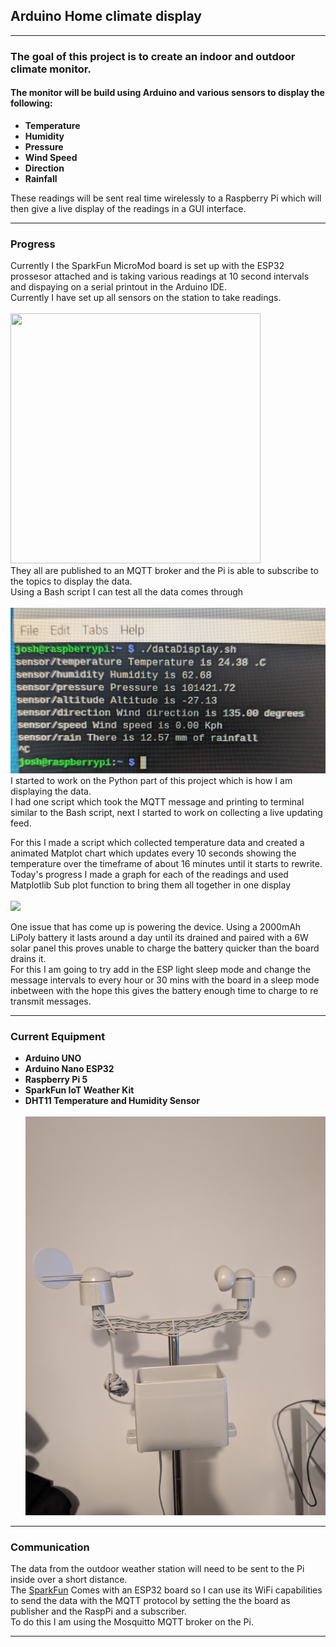 ## Arduino Home climate display

---

### The goal of this project is to create an indoor and outdoor climate monitor.
#### The monitor will be build using Arduino and various sensors to display the following:

- **Temperature**
- **Humidity** 
- **Pressure** 
- **Wind Speed**
- **Direction**
- **Rainfall**


These readings will be sent real time wirelessly to a Raspberry Pi which will then give a live display of the readings in a GUI interface. 

---

### Progress

Currently I the SparkFun MicroMod board is set up with the ESP32 prossesor attached and is taking various readings at 10 second intervals and dispaying on a serial printout in the Arduino IDE. <br>Currently I have set up all sensors on the station to take readings.<br><br><img src="Images/Data_On_Serial.jpg" width="400" height="400"><br> They all are published to an MQTT broker and the Pi is able to subscribe to the topics to display the data.<br>Using a Bash script I can test all the data comes through<br><br><img src="Images/RasPi_Bash_Display.jpg"><br>
I started to work on the Python part of this project which is how I am displaying the data.<br> I had one script which took the MQTT message and printing to terminal similar to the Bash script, next I started to work on collecting a live updating feed. 

For this I made a script which collected temperature data and created a animated Matplot chart which updates every 10 seconds showing the temperature over the timeframe of about 16 minutes until it starts to rewrite.<br>Today's progress I made a graph for each of the readings and used Matplotlib Sub plot function to bring them all together in one display<br><br><img src="Images/live_graph.jpg"> 


One issue that has come up is powering the device. Using a 2000mAh LiPoly battery it lasts around a day until its drained and paired with a 6W solar panel this proves unable to charge the battery quicker than the board drains it.<br> For this I am going to try add in the ESP light sleep mode and change the message intervals to every hour or 30 mins with the board in a sleep mode inbetween with the hope this gives the battery enough time to charge to re transmit messages.<br>

--- 

### Current Equipment 

- **Arduino UNO**
- **Arduino Nano ESP32**
- **Raspberry Pi 5**
- **SparkFun IoT Weather Kit**
- **DHT11 Temperature and Humidity Sensor**<br>
<br><img src="Images/Station.jpg"><br>
---

### Communication

The data from the outdoor weather station will need to be sent to the Pi inside over a short distance.<br> The [SparkFun](https://thepihut.com/products/sparkfun-arduino-iot-weather-station) Comes with an ESP32 board so I can use its WiFi capabilities to send the data with the MQTT protocol by setting the the board as publisher and the RaspPi and a subscriber.<br> To do this I am using the Mosquitto MQTT broker on the Pi. 

---

